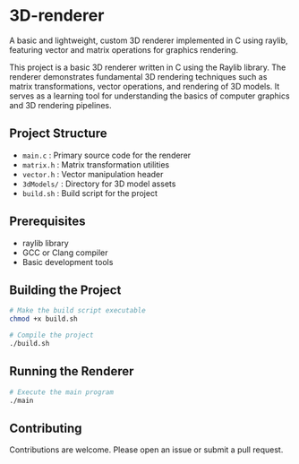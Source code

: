 # 3D-renderer
A basic and lightweight, custom 3D renderer implemented in C using raylib, featuring vector and matrix operations for graphics rendering.

This project is a basic 3D renderer written in C using the Raylib library. The renderer demonstrates fundamental 3D rendering techniques such as matrix transformations, vector operations, and rendering of 3D models. It serves as a learning tool for understanding the basics of computer graphics and 3D rendering pipelines.

## Project Structure
- `main.c` : Primary source code for the renderer
- `matrix.h` : Matrix transformation utilities
- `vector.h` : Vector manipulation header
- `3dModels/` : Directory for 3D model assets
- `build.sh` : Build script for the project

## Prerequisites
- raylib library
- GCC or Clang compiler
- Basic development tools

## Building the Project
```bash
# Make the build script executable
chmod +x build.sh

# Compile the project
./build.sh
```

## Running the Renderer
```bash
# Execute the main program
./main
```

## Contributing
Contributions are welcome. Please open an issue or submit a pull request.
